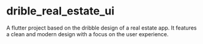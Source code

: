 # drible_real_estate_ui

A flutter project based on the dribble design of a real estate app.
It features a clean and modern design with a focus on the user experience.
